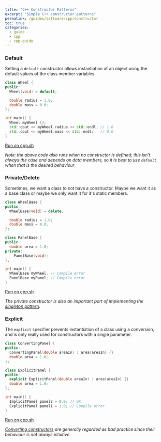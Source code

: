 ```yaml
---
title: "C++ Constructor Patterns"
excerpt: "Simple C++ constructor patterns"
permalink: /guides/software/cpp/constructor
toc: true
categories:
  - guide
  - cpp
  - cpp-guide
---
```


### Default

Setting a `default` constructor allows instantiation of an object using the default values of the class member variables.

```cpp
class Wheel {
public:
  Wheel(void) = default;

  double radius = 1.0;
  double mass = 0.0;
};

int main() {
  Wheel myWheel {};
  std::cout << myWheel.radius << std::endl; // 1.0 
  std::cout << myWheel.mass << std::endl;   // 0.0
}
```
[Run on cpp.sh](http://cpp.sh/4lcf2)

*Note: the above code also runs when no constructor is defined; this isn't always the case and depends on data members, so it is best to use `default` when that is the desired behaviour*

### Private/Delete

Sometimes, we want a class to not have a constructor. Maybe we want it as a base class or maybe we only want it for it's static members.

```cpp
class WheelBase {
public:
  WheelBase(void) = delete;

  double radius = 1.0;
  double mass = 0.0;
};

class PanelBase {
public:
  double area = 1.0;
private:
    PanelBase(void);
};

int main() {
  WheelBase myWheel; // Compile error
  PanelBase myPanel; // Compile error
}
```
[Run on cpp.sh](http://cpp.sh/37cbhv)

*The private constructor is also an important part of implementing the [singleton pattern](https://stackoverflow.com/questions/1008019/c-singleton-design-pattern).*

### Explicit

The `explicit` specifier prevents instantiation of a class using a conversion, and is only really used for constructors with a single parameter.

```cpp
class ConvertingPanel {
public:
  ConvertingPanel(double areaIn) : area(areaIn) {}
  double area = 1.0;
};

class ExplicitPanel {
public:
  explicit ExplicitPanel(double areaIn) : area(areaIn) {}
  double area = 1.0;
};

int main() {
  ImplicitPanel panel2 = 0.0; // OK
  ExplicitPanel panel1 = 1.0; // Compile error
}
```
[Run on cpp.sh](http://cpp.sh/37sid)

*[Converting constructors](https://en.cppreference.com/w/cpp/language/converting_constructor) are generally regarded as bad practice since their behaviour is not always intuitive.*


